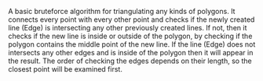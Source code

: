 A basic bruteforce algorithm for triangulating any kinds of polygons.
It connects every point with every other point and checks if the newly created line (Edge) is intersecting any other previously created lines. If not, then it checks if the new line is inside or outside of the polygon, by checking if the polygon contains the middle point of the new line. If the line (Edge) does not intersects any other edges and is inside of the polygon then it will appear in the result.
The order of checking the edges depends on their length, so the closest point will be examined first.
